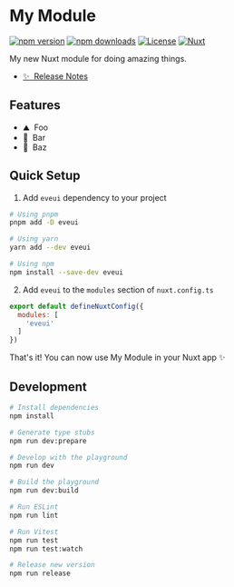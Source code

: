 <!--
Get your module up and running quickly.

Find and replace all on all files (CMD+SHIFT+F):
- Name: My Module
- Package name: eveui
- Description: My new Nuxt module
-->

# My Module

[![npm version][npm-version-src]][npm-version-href]
[![npm downloads][npm-downloads-src]][npm-downloads-href]
[![License][license-src]][license-href]
[![Nuxt][nuxt-src]][nuxt-href]

My new Nuxt module for doing amazing things.

- [✨ &nbsp;Release Notes](/CHANGELOG.md)
<!-- - [🏀 Online playground](https://stackblitz.com/github/your-org/eveui?file=playground%2Fapp.vue) -->
<!-- - [📖 &nbsp;Documentation](https://example.com) -->

## Features

<!-- Highlight some of the features your module provide here -->
- ⛰ &nbsp;Foo
- 🚠 &nbsp;Bar
- 🌲 &nbsp;Baz

## Quick Setup

1. Add `eveui` dependency to your project

```bash
# Using pnpm
pnpm add -D eveui

# Using yarn
yarn add --dev eveui

# Using npm
npm install --save-dev eveui
```

2. Add `eveui` to the `modules` section of `nuxt.config.ts`

```js
export default defineNuxtConfig({
  modules: [
    'eveui'
  ]
})
```

That's it! You can now use My Module in your Nuxt app ✨

## Development

```bash
# Install dependencies
npm install

# Generate type stubs
npm run dev:prepare

# Develop with the playground
npm run dev

# Build the playground
npm run dev:build

# Run ESLint
npm run lint

# Run Vitest
npm run test
npm run test:watch

# Release new version
npm run release
```

<!-- Badges -->
[npm-version-src]: https://img.shields.io/npm/v/eveui/latest.svg?style=flat&colorA=18181B&colorB=28CF8D
[npm-version-href]: https://npmjs.com/package/eveui

[npm-downloads-src]: https://img.shields.io/npm/dm/eveui.svg?style=flat&colorA=18181B&colorB=28CF8D
[npm-downloads-href]: https://npmjs.com/package/eveui

[license-src]: https://img.shields.io/npm/l/eveui.svg?style=flat&colorA=18181B&colorB=28CF8D
[license-href]: https://npmjs.com/package/eveui

[nuxt-src]: https://img.shields.io/badge/Nuxt-18181B?logo=nuxt.js
[nuxt-href]: https://nuxt.com
